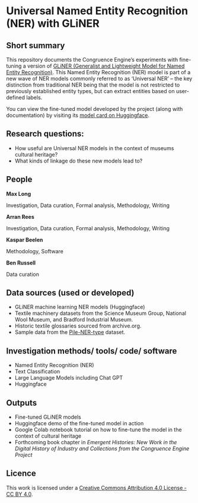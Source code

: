 # Universal Named Entity Recognition (NER) with GLiNER

## Short summary
This repository documents the Congruence Engine’s experiments with fine-tuning a version of [GLiNER (Generalist and Lightweight Model for Named Entity Recognition)](https://github.com/urchade/GLiNER). This Named Entity Recognition (NER) model is part of a new wave of NER models commonly referred to as ‘Universal NER’ – the key distinction from traditional NER being that the model is not restricted to previously established entity types, but can extract entities based on user-defined labels. 

You can view the fine-tuned model developed by the project (along with documentation) by visiting its [model card on Huggingface](https://huggingface.co/congruence-engine/gliner_2.5_textile_industry_historic). 



## Research questions:
- How useful are Universal NER models in the context of museums cultural heritage?
- What kinds of linkage do these new models lead to?


## People
**Max Long**

Investigation, Data curation, Formal analysis, Methodology, Writing

**Arran Rees** 

Investigation, Data curation, Formal analysis, Methodology, Writing

**Kaspar Beelen**

Methodology, Software 

**Ben Russell**

Data curation


## Data sources (used or developed)
- GLiNER machine learning NER models (Huggingface)
- Textile machinery datasets from the Science Museum Group, National Wool Museum, and Bradford Industrial Museum. 
- Historic textile glossaries sourced from archive.org.
- Sample data from the [Pile-NER-type](https://huggingface.co/datasets/Universal-NER/Pile-NER-type) dataset. 


## Investigation methods/ tools/ code/ software 
- Named Entity Recognition (NER)
- Text Classification
- Large Language Models including Chat GPT
- Huggingface


## Outputs  
- Fine-tuned GLiNER models
- Huggingface demo of the fine-tuned model in action
- Google Colab notebook tutorial on how to fine-tune the model in the context of cultural heritage
- Forthcoming book chapter in *Emergent Histories: New Work in the Digital History of Industry and Collections from the Congruence Engine Project*


## Licence 
This work is licensed under a [Creative Commons Attribution 4.0 License - CC BY 4.0](https://creativecommons.org/licenses/by/4.0/).
